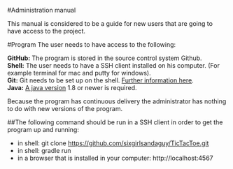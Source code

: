 #Administration manual

This manual is considered to be a guide for new users that are going to have access to the project.

#Program
The user needs to have access to the following:

**GitHub:** The program is stored in the source control system Github.</br>
**Shell:** The user needs to have a SSH client installed on his computer. (For example terminal for mac and putty for windows).</br>
**Git:** Git needs to be set up on the shell. [Further information here](http://git-scm.com/book/en/v2/Getting-Started-Installing-Git "a Safari extension"). </br>
**Java:** [A java version](https://java.com/en/download/ "java") 1.8 or newer is required. </br>

Because the program has continuous delivery the administrator has nothing to do with new versions of the program. 

##The following command should be run in a SSH client in order to get the program up and running:
* in shell: git clone https://github.com/sixgirlsandaguy/TicTacToe.git
* in shell: gradle run
* in a browser that is installed in your computer: http://localhost:4567

